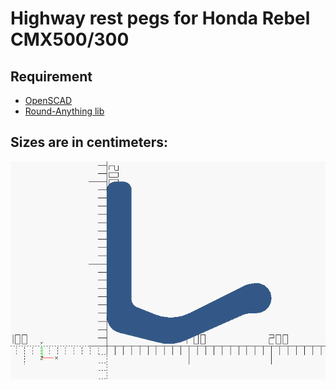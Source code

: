 # Highway rest pegs for Honda Rebel CMX500/300

## Requirement
- [OpenSCAD](https://www.openscad.org/)
- [Round-Anything lib](https://github.com/Irev-Dev/Round-Anything)

## Sizes are in centimeters:

![Highway rest pegs for Honda Rebel CMX500/300](/highway-rest-pegs.png)
